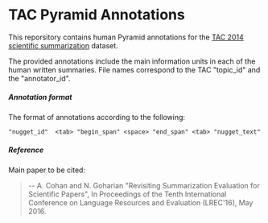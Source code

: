 # TAC Pyramid Annotations
This reporsitory contains human Pyramid annotations for the [TAC 2014 scientific summarization](www.nist.gov/tac/2014/BiomedSumm/) dataset.

The provided annotations include the main information units in each of the human written summaries. File names correspond to the TAC "topic_id" and the "annotator_id". 
##### Annotation format

The format of annotations according to the following:
```
"nugget_id"  <tab> "begin_span" <space> "end_span" <tab> "nugget_text" 
```

##### Reference

Main paper to be cited:

> --  A. Cohan and N. Goharian "Revisiting Summarization Evaluation for Scientific Papers", In Proceedings of the Tenth International Conference on Language Resources and Evaluation (LREC'16), May 2016. 




